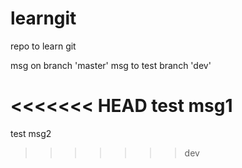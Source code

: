 # learngit

repo to learn git

msg on branch 'master'
msg to test branch 'dev'

<<<<<<< HEAD
test msg1
=======
test msg2
>>>>>>> dev
